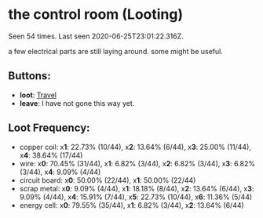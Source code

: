 # the control room (Looting)

Seen 54 times. Last seen 2020-06-25T23:01:22.316Z.

a few electrical parts are still laying around. some might be useful.

## Buttons:

- **loot**: [Travel](Travel-travel.md)
- **leave**: I have not gone this way yet.

## Loot Frequency:

  - copper coil: x**1**: 22.73% (10/44), x**2**: 13.64% (6/44), x**3**: 25.00% (11/44), x**4**: 38.64% (17/44)
  - wire: x**0**: 70.45% (31/44), x**1**: 6.82% (3/44), x**2**: 6.82% (3/44), x**3**: 6.82% (3/44), x**4**: 9.09% (4/44)
  - circuit board: x**0**: 50.00% (22/44), x**1**: 50.00% (22/44)
  - scrap metal: x**0**: 9.09% (4/44), x**1**: 18.18% (8/44), x**2**: 13.64% (6/44), x**3**: 9.09% (4/44), x**4**: 15.91% (7/44), x**5**: 22.73% (10/44), x**6**: 11.36% (5/44)
  - energy cell: x**0**: 79.55% (35/44), x**1**: 6.82% (3/44), x**2**: 13.64% (6/44)